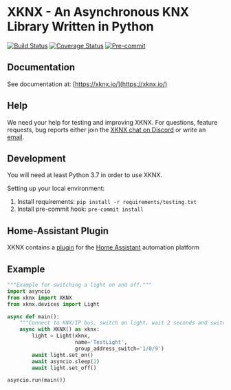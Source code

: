 # XKNX - An Asynchronous KNX Library Written in Python

[![Build Status](https://travis-ci.org/XKNX/xknx.svg?branch=main)](https://travis-ci.org/XKNX/xknx)
[![Coverage Status](https://coveralls.io/repos/github/XKNX/xknx/badge.svg?branch=main)](https://coveralls.io/github/XKNX/xknx?branch=main)
[![Pre-commit](https://img.shields.io/badge/pre--commit-enabled-brightgreen?logo=pre-commit&logoColor=white)](https://github.com/pre-commit/pre-commit)

## Documentation

See documentation at: [https://xknx.io/](https://xknx.io/)

## Help

We need your help for testing and improving XKNX. For questions, feature requests, bug reports either join the [XKNX chat on Discord](https://discord.gg/EuAQDXU) or write an [email](mailto:xknx@xknx.io).

## Development

You will need at least Python 3.7 in order to use XKNX.

Setting up your local environment:

1. Install requirements: `pip install -r requirements/testing.txt`
2. Install pre-commit hook: `pre-commit install`

## Home-Assistant Plugin

XKNX contains a [plugin](https://xknx.io/home_assistant) for the [Home Assistant](https://home-assistant.io/) automation platform

## Example

```python
"""Example for switching a light on and off."""
import asyncio
from xknx import XKNX
from xknx.devices import Light

async def main():
    """Connect to KNX/IP bus, switch on light, wait 2 seconds and switch it off again."""
    async with XKNX() as xknx:
        light = Light(xknx,
                      name='TestLight',
                      group_address_switch='1/0/9')
        await light.set_on()
        await asyncio.sleep(2)
        await light.set_off()

asyncio.run(main())
```
